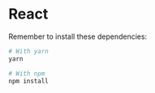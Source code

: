 # React

Remember to install these dependencies:

```sh
# With yarn
yarn

# With npm
npm install
```
